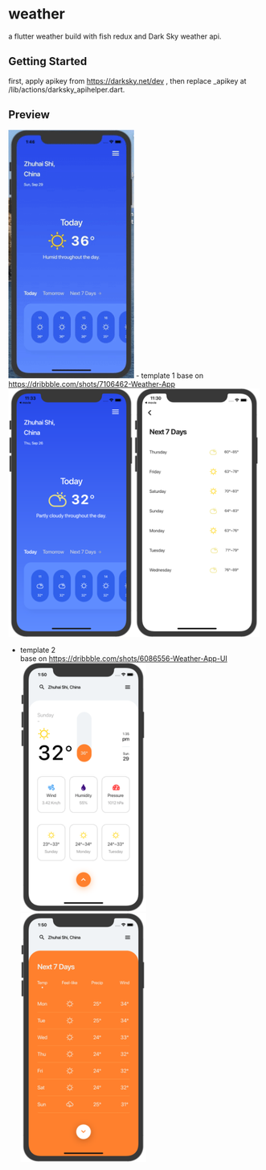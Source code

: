 # weather

a flutter weather build with fish redux and Dark Sky weather api. 

## Getting Started

first, apply apikey from https://darksky.net/dev , then replace _apikey at /lib/actions/darksky_apihelper.dart.

## Preview  
<img src="https://github.com/o1298098/Flutter-Weather/blob/master/srceenshot/ios.gif" width="250">  
-  template 1  
base on <a href='https://dribbble.com/shots/7106462-Weather-App'>https://dribbble.com/shots/7106462-Weather-App</a>
<img src="https://github.com/o1298098/Flutter-Weather/blob/master/srceenshot/ios1.png" width="250"><img src="https://github.com/o1298098/Flutter-Weather/blob/master/srceenshot/ios2.png" width="250">  
  
-  template 2  
base on <a href='https://dribbble.com/shots/6086556-Weather-App-UI'>https://dribbble.com/shots/6086556-Weather-App-UI</a>  
<img src="https://github.com/o1298098/Flutter-Weather/blob/master/srceenshot/ios3.png" width="250"><img src="https://github.com/o1298098/Flutter-Weather/blob/master/srceenshot/ios4.png" width="250">  



